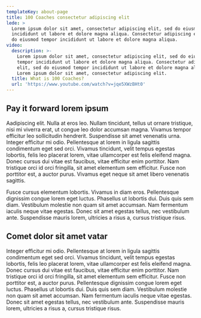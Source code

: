```yaml
---
templateKey: about-page
title: 100 Coaches consectetur adipiscing elit
lede: >
  Lorem ipsum dolor sit amet, consectetur adipiscing elit, sed do eiusmod tempor
  incididunt ut labore et dolore magna aliqua. Consectetur adipiscing elit, sed
  do eiusmod tempor incididunt ut labore et dolore magna aliqua. 
video:
  description: >-
    Lorem ipsum dolor sit amet, consectetur adipiscing elit, sed do eiusmod
    tempor incididunt ut labore et dolore magna aliqua. Consectetur adipiscing
    elit, sed do eiusmod tempor incididunt ut labore et dolore magna aliqua.
    Lorem ipsum dolor sit amet, consectetur adipiscing elit.
  title: What is 100 Coaches?
  url: 'https://www.youtube.com/watch?v=jqe5XWzBHt0'
---
```

## Pay it forward lorem ipsum

Aadipiscing elit. Nulla at eros leo. Nullam tincidunt, tellus ut ornare tristique, nisi mi viverra erat, ut congue leo dolor accumsan magna. Vivamus tempor efficitur leo sollicitudin hendrerit. Suspendisse sit amet venenatis urna. Integer efficitur mi odio. Pellentesque at lorem in ligula sagittis condimentum eget sed orci. Vivamus tincidunt, velit tempus egestas lobortis, felis leo placerat lorem, vitae ullamcorper est felis eleifend magna. Donec cursus dui vitae est faucibus, vitae efficitur enim porttitor. Nam tristique orci id orci fringilla, sit amet elementum sem efficitur. Fusce non porttitor est, a auctor purus. Vivamus eget neque sit amet libero venenatis sagittis. 

Fusce cursus elementum lobortis. Vivamus in diam eros. Pellentesque dignissim congue lorem eget luctus. Phasellus ut lobortis dui. Duis quis sem diam. Vestibulum molestie non quam sit amet accumsan. Nam fermentum iaculis neque vitae egestas. Donec sit amet egestas tellus, nec vestibulum ante. Suspendisse mauris lorem, ultricies a risus a, cursus tristique risus. 

## Comet dolor sit amet vatar

Integer efficitur mi odio. Pellentesque at lorem in ligula sagittis condimentum eget sed orci. Vivamus tincidunt, velit tempus egestas lobortis, felis leo placerat lorem, vitae ullamcorper est felis eleifend magna. Donec cursus dui vitae est faucibus, vitae efficitur enim porttitor. Nam tristique orci id orci fringilla, sit amet elementum sem efficitur. Fusce non porttitor est, a auctor purus. Pellentesque dignissim congue lorem eget luctus. Phasellus ut lobortis dui. Duis quis sem diam. Vestibulum molestie non quam sit amet accumsan. Nam fermentum iaculis neque vitae egestas. Donec sit amet egestas tellus, nec vestibulum ante. Suspendisse mauris lorem, ultricies a risus a, cursus tristique risus.
